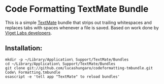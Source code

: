 Code Formatting TextMate Bundle
===============================

This is a simple [TextMate][txm] bundle that strips out trailing whitespaces and replaces tabs with spaces whenever a file is saved. Based on work done by [Viget Labs developers][ext].

  [ext]: http://viget.com/extend/out-damned-tabs
  [txm]: http://macromates.com

## Installation:

    mkdir -p ~/Library/Application\ Support/TextMate/Bundles
    cd ~/Library/Application\ Support/TextMate/Bundles
    git clone git://github.com/lucashungaro/codeformatting-tmbundle.git Code\ Formatting.tmbundle
    osascript -e 'tell app "TextMate" to reload bundles'
